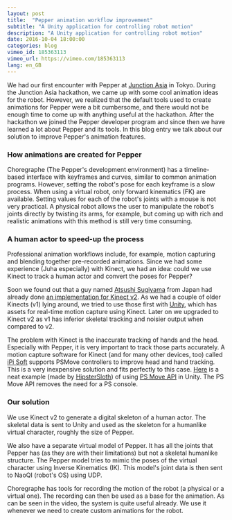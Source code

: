 ```yaml
---
layout: post
title:  "Pepper animation workflow improvement"
subtitle: "A Unity application for controlling robot motion"
description: "A Unity application for controlling robot motion"
date: 2016-10-04 18:00:00
categories: blog
vimeo_id: 185363113
vimeo_url: https://vimeo.com/185363113
lang: en_GB
---
```


We had our first encounter with Pepper at [Junction Asia](https://blog.hackjunction.com/hacking-robots-in-japan-a86bc227bfd4) in Tokyo. During the Junction Asia hackathon, we came up with some cool animation ideas for the robot. However, we realized that the default tools used to create animations for Pepper were a bit cumbersome, and there would not be enough time to come up with anything useful at the hackathon. After the hackathon we joined the Pepper developer program and since then we have learned a lot about Pepper and its tools. In this blog entry we talk about our solution to improve Pepper's animation features.

### How animations are created for Pepper

Choregraphe (The Pepper's development environment) has a timeline-based interface with keyframes and curves, similar to common animation programs. However, setting the robot's pose for each keyframe is a slow process. When using a virtual robot, only forward kinematics (FK) are available. Setting values for each of the robot's joints with a mouse is not very practical. A physical robot allows the user to manipulate the robot's joints directly by twisting its arms, for example, but coming up with rich and realistic animations with this method is still very time consuming.

### A human actor to speed-up the process

Professional animation workflows include, for example, motion capturing and blending together pre-recorded animations. Since we had some experience (Juha especially) with Kinect, we had an idea: could we use Kinect to track a human actor and convert the poses for Pepper?

Soon we found out that a guy named [Atsushi Sugiyama](https://github.com/malaybaku/) from Japan had already done [an implementation for Kinect v2](http://www.baku-dreameater.net/archives/3951). As we had a couple of older Kinects (v1) lying around, we tried to use those first with [Unity](https://unity3d.com/), which has assets for real-time motion capture using Kinect. Later on we upgraded to Kinect v2 as v1 has inferior skeletal tracking and noisier output when compared to v2.

The problem with Kinect is the inaccurate tracking of hands and the head. Especially with Pepper, it is very important to track those parts accurately. A motion capture software for Kinect (and for many other devices, too) called [iPi Soft](http://ipisoft.com/) supports PSMove controllers to improve head and hand tracking. This is a very inexpensive solution and fits perfectly to this case. [Here](https://github.com/HipsterSloth/psmove-unity5) is a neat example (made by [HipsterSloth](https://github.com/HipsterSloth)) of using [PS Move API](http://thp.io/2010/psmove/) in Unity. The PS Move API removes the need for a PS console.

### Our solution

We use Kinect v2 to generate a digital skeleton of a human actor. The skeletal data is sent to Unity and used as the skeleton for a humanlike virtual character, roughly the size of Pepper.

We also have a separate virtual model of Pepper. It has all the joints that Pepper has (as they are with their limitations) but not a skeletal humanlike structure. The Pepper model tries to mimic the poses of the virtual character using Inverse Kinematics (IK). This model's joint data is then sent to NaoQI (robot's OS) using UDP.

Choregraphe has tools for recording the motion of the robot (a physical or a virtual one). The recording can then be used as a base for the animation. As can be seen in the video, the system is quite useful already. We use it whenever we need to create custom animations for the robot.
